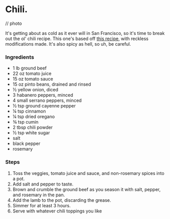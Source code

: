 # Chili.

// photo

It's getting about as cold as it ever will in San Francisco, so it's time to break out the ol' chili recipe. This one's based off [this recipe](http://allrecipes.com/recipe/14985/its-chili-by-george/), with reckless modifications made. It's also spicy as hell, so uh, be careful.

### Ingredients

* 1 lb ground beef
* 22 oz tomato juice
* 15 oz tomato sauce
* 15 oz pinto beans, drained and rinsed
* ½ yellow onion, diced
* 3 habanero peppers, minced
* 4 small serrano peppers, minced
* ½ tsp ground cayenne pepper
* ¼ tsp cinnamon
* ¼ tsp dried oregano
* ¾ tsp cumin
* 2 tbsp chili powder
* ½ tsp white sugar
* salt
* black pepper
* rosemary

### Steps

1. Toss the veggies, tomato juice and sauce, and non-rosemary spices into a pot.
2. Add salt and pepper to taste.
3. Brown and crumble the ground beef as you season it with salt, pepper, and rosemary in the pan.
4. Add the lamb to the pot, discarding the grease.
5. Simmer for at least 3 hours.
6. Serve with whatever chili toppings you like
